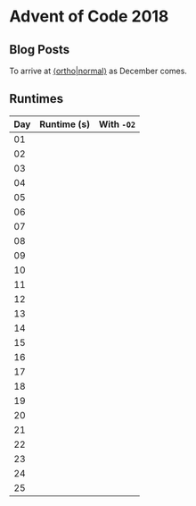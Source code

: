 # Advent of Code 2018

## Blog Posts

To arrive at [⟨ortho|normal⟩](https://hilb.ert.space) as December comes.

## Runtimes

| Day | Runtime (s) | With `-O2` |
|-----|-------------|------------|
| 01  |             |
| 02  |             |
| 03  |             |
| 04  |             |
| 05  |             |
| 06  |             |
| 07  |             |
| 08  |             |
| 09  |             |
| 10  |             |
| 11  |             |
| 12  |             |
| 13  |             |
| 14  |             |
| 15  |             |
| 16  |             |
| 17  |             |
| 18  |             |
| 19  |             |
| 20  |             |
| 21  |             |
| 22  |             |
| 23  |             |
| 24  |             |
| 25  |             |
